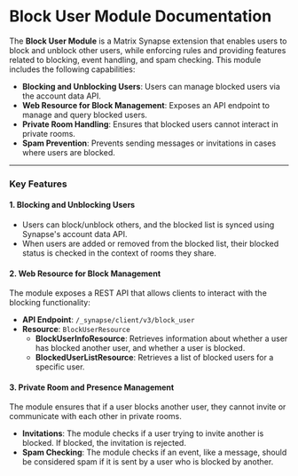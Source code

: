 
# Block User Module Documentation

The **Block User Module** is a Matrix Synapse extension that enables users to block and unblock other users, while enforcing rules and providing features related to blocking, event handling, and spam checking. This module includes the following capabilities:

- **Blocking and Unblocking Users**: Users can manage blocked users via the account data API.
- **Web Resource for Block Management**: Exposes an API endpoint to manage and query blocked users.
- **Private Room Handling**: Ensures that blocked users cannot interact in private rooms.
- **Spam Prevention**: Prevents sending messages or invitations in cases where users are blocked.

---

### Key Features

#### 1. **Blocking and Unblocking Users**

- Users can block/unblock others, and the blocked list is synced using Synapse's account data API.
- When users are added or removed from the blocked list, their blocked status is checked in the context of rooms they share.
  
#### 2. **Web Resource for Block Management**
The module exposes a REST API that allows clients to interact with the blocking functionality:

- **API Endpoint**: `/_synapse/client/v3/block_user`
- **Resource**: `BlockUserResource`
  - **BlockUserInfoResource**: Retrieves information about whether a user has blocked another user, and whether a user is blocked.
  - **BlockedUserListResource**: Retrieves a list of blocked users for a specific user.

#### 3. **Private Room and Presence Management**
The module ensures that if a user blocks another user, they cannot invite or communicate with each other in private rooms.

- **Invitations**: The module checks if a user trying to invite another is blocked. If blocked, the invitation is rejected.
- **Spam Checking**: The module checks if an event, like a message, should be considered spam if it is sent by a user who is blocked by another.
